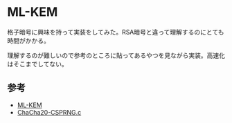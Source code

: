 # ML-KEM

格子暗号に興味を持って実装をしてみた。RSA暗号と違って理解するのにとても時間がかかる。

理解するのが難しいので参考のところに貼ってあるやつを見ながら実装。高速化はそこまでしてない。

## 参考
- [ML-KEM](https://github.com/opallace/ML-KEM)
- [ChaCha20-CSPRNG.c](https://gist.github.com/Emill/d8e8df7269f75b9485a2)
